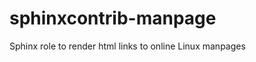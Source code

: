 sphinxcontrib-manpage
=====================

Sphinx role to render html links to online Linux manpages
